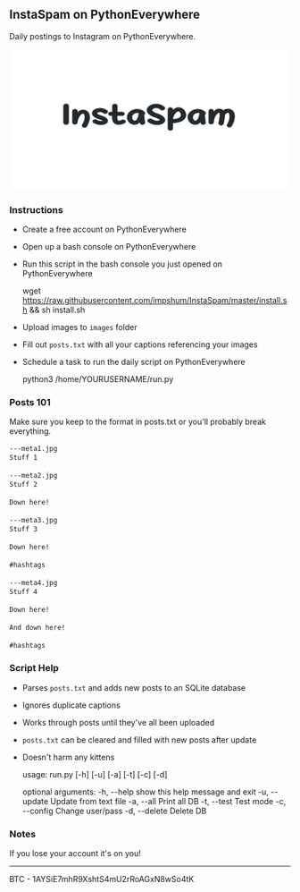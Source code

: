 ## InstaSpam on PythonEverywhere

Daily postings to Instagram on PythonEverywhere.

![](title.jpg)

### Instructions

-   Create a free account on PythonEverywhere
-   Open up a bash console on PythonEverywhere
-   Run this script in the bash console you just opened on PythonEverywhere


    wget https://raw.githubusercontent.com/impshum/InstaSpam/master/install.sh && sh install.sh


-   Upload images to `images` folder
-   Fill out `posts.txt` with all your captions referencing your images
-   Schedule a task to run the daily script on PythonEverywhere


    python3 /home/YOURUSERNAME/run.py


### Posts 101

Make sure you keep to the format in posts.txt or you'll probably break everything.


    ---meta1.jpg
    Stuff 1

    ---meta2.jpg
    Stuff 2

    Down here!

    ---meta3.jpg
    Stuff 3

    Down here!

    #hashtags

    ---meta4.jpg
    Stuff 4

    Down here!

    And down here!

    #hashtags


### Script Help

- Parses ```posts.txt``` and adds new posts to an SQLite database
- Ignores duplicate captions
- Works through posts until they've all been uploaded
- ```posts.txt``` can be cleared and filled with new posts after update
- Doesn't harm any kittens


    usage: run.py [-h] [-u] [-a] [-t] [-c] [-d]

    optional arguments:
      -h, --help    show this help message and exit
      -u, --update  Update from text file
      -a, --all     Print all DB
      -t, --test    Test mode
      -c, --config  Change user/pass
      -d, --delete  Delete DB


### Notes

If you lose your account it's on you!

* * *

BTC - 1AYSiE7mhR9XshtS4mU2rRoAGxN8wSo4tK
